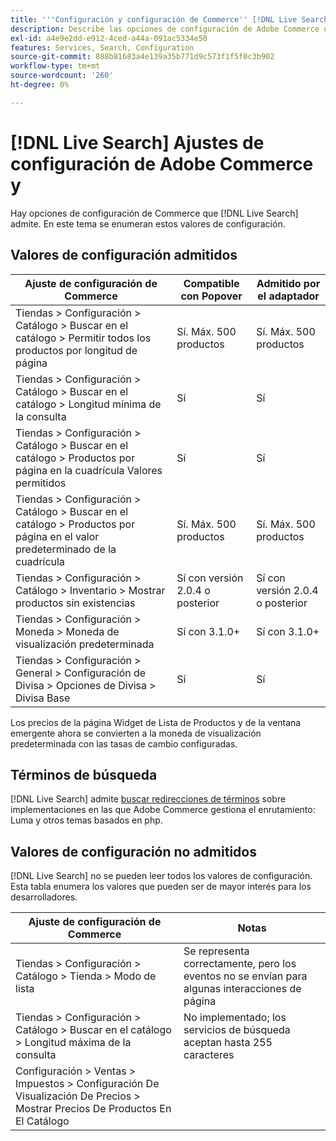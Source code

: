 ```yaml
---
title: '''Configuración y configuración de Commerce'' [!DNL Live Search] '''
description: Describe las opciones de configuración de Adobe Commerce que [!DNL Live Search] puede leer.
exl-id: a4e9e2dd-e912-4ced-a44a-091ac5334e50
features: Services, Search, Configuration
source-git-commit: 888b81683a4e139a35b771d9c573f1f5f0c3b902
workflow-type: tm+mt
source-wordcount: '260'
ht-degree: 0%

---
```


# [!DNL Live Search] Ajustes de configuración de Adobe Commerce y

Hay opciones de configuración de Commerce que [!DNL Live Search] admite. En este tema se enumeran estos valores de configuración.

## Valores de configuración admitidos

| Ajuste de configuración de Commerce | Compatible con Popover | Admitido por el adaptador |
|---|---|---|
| Tiendas > Configuración > Catálogo > Buscar en el catálogo > Permitir todos los productos por longitud de página | Sí. Máx. 500 productos | Sí. Máx. 500 productos |
| Tiendas > Configuración > Catálogo > Buscar en el catálogo > Longitud mínima de la consulta | Sí | Sí |
| Tiendas > Configuración > Catálogo > Buscar en el catálogo > Productos por página en la cuadrícula Valores permitidos | Sí | Sí |
| Tiendas > Configuración > Catálogo > Buscar en el catálogo > Productos por página en el valor predeterminado de la cuadrícula | Sí. Máx. 500 productos | Sí. Máx. 500 productos |
| Tiendas > Configuración > Catálogo > Inventario > Mostrar productos sin existencias | Sí con versión 2.0.4 o posterior | Sí con versión 2.0.4 o posterior |
| Tiendas > Configuración > Moneda > Moneda de visualización predeterminada | Sí con 3.1.0+ | Sí con 3.1.0+ |
| Tiendas > Configuración > General > Configuración de Divisa > Opciones de Divisa > Divisa Base | Sí | Sí |

Los precios de la página Widget de Lista de Productos y de la ventana emergente ahora se convierten a la moneda de visualización predeterminada con las tasas de cambio configuradas.

## Términos de búsqueda

[!DNL Live Search] admite [buscar redirecciones de términos](https://experienceleague.adobe.com/docs/commerce-admin/catalog/catalog/search/search-terms.html) sobre implementaciones en las que Adobe Commerce gestiona el enrutamiento: Luma y otros temas basados en php.

## Valores de configuración no admitidos

[!DNL Live Search] no se pueden leer todos los valores de configuración. Esta tabla enumera los valores que pueden ser de mayor interés para los desarrolladores.

| Ajuste de configuración de Commerce | Notas |
|---|---|
| Tiendas > Configuración > Catálogo > Tienda > Modo de lista | Se representa correctamente, pero los eventos no se envían para algunas interacciones de página |
| Tiendas > Configuración > Catálogo > Buscar en el catálogo > Longitud máxima de la consulta | No implementado; los servicios de búsqueda aceptan hasta 255 caracteres |
| Configuración > Ventas > Impuestos > Configuración De Visualización De Precios > Mostrar Precios De Productos En El Catálogo |  |

